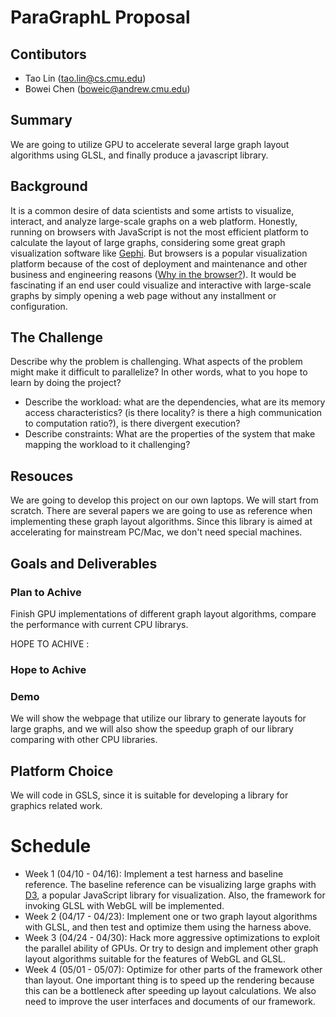 # ParaGraphL Proposal
## Contibutors
- Tao Lin (<tao.lin@cs.cmu.edu>)
- Bowei Chen (<boweic@andrew.cmu.edu>)

## Summary

We are going to utilize GPU to accelerate several large graph layout algorithms using GLSL, and finally produce a javascript library.

## Background

It is a common desire of data scientists and some artists to visualize, interact, and analyze large-scale graphs on a web platform. Honestly, running on browsers with JavaScript is not the most efficient platform to calculate the layout of large graphs, considering some great graph visualization software like [Gephi](https://gephi.org/). But browsers is a popular visualization platform because of the cost of deployment and maintenance and other business and engineering reasons ([Why in the browser?](http://slides.com/nicolasjoseph/largescalevis#/5)). It would be fascinating if an end user could visualize and interactive with large-scale graphs by simply opening a web page without any installment or configuration.


## The Challenge
Describe why the problem is challenging. What aspects of the problem might make it difficult to parallelize? In other words, what to you hope to learn by doing the project?

- Describe the workload: what are the dependencies, what are its memory access characteristics? (is there locality? is there a high communication to computation ratio?), is there divergent execution?
- Describe constraints: What are the properties of the system that make mapping the workload to it challenging?

## Resouces

We are going to develop this project on our own laptops. We will start from scratch. There are several papers we are going to use as reference when implementing these graph layout algorithms. Since this library is aimed at accelerating for mainstream PC/Mac, we don't need special machines.

## Goals and Deliverables

### Plan to Achive
Finish GPU implementations of different graph layout algorithms, compare the performance with current CPU librarys.

HOPE TO ACHIVE :

### Hope to Achive

### Demo
We will show the webpage that utilize our library to generate layouts for large graphs, and we will also show the speedup graph of our library comparing with other CPU libraries.

## Platform Choice

We will code in GSLS, since it is suitable for developing a library for graphics related work.

# Schedule

- Week 1 (04/10 - 04/16): Implement a test harness and baseline reference. The baseline reference can be visualizing large graphs with [D3](https://d3js.org/), a popular JavaScript library for visualization. Also, the framework for invoking GLSL with WebGL will be implemented.
- Week 2 (04/17 - 04/23): Implement one or two graph layout algorithms with GLSL, and then test and optimize them using the harness above.
- Week 3 (04/24 - 04/30): Hack more aggressive optimizations to exploit the parallel ability of GPUs. Or try to design and implement other graph layout algorithms suitable for the features of WebGL and GLSL.
- Week 4 (05/01 - 05/07): Optimize for other parts of the framework other than layout. One important thing is to speed up the rendering because this can be a bottleneck after speeding up layout calculations. We also need to improve the user interfaces and documents of our framework.
